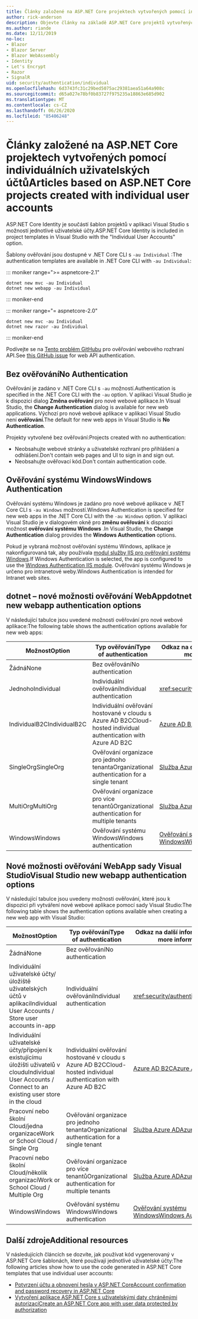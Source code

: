 ```yaml
---
title: Články založené na ASP.NET Core projektech vytvořených pomocí individuálních uživatelských účtů
author: rick-anderson
description: Objevte články na základě ASP.NET Core projektů vytvořených pomocí individuálních uživatelských účtů.
ms.author: riande
ms.date: 12/11/2019
no-loc:
- Blazor
- Blazor Server
- Blazor WebAssembly
- Identity
- Let's Encrypt
- Razor
- SignalR
uid: security/authentication/individual
ms.openlocfilehash: 6d3743fc31c29bed5075ac29381aea51a64a908c
ms.sourcegitcommit: d65a027e78bf0b83727f975235a18863e685d902
ms.translationtype: MT
ms.contentlocale: cs-CZ
ms.lasthandoff: 06/26/2020
ms.locfileid: "85406248"
---
```

# <a name="articles-based-on-aspnet-core-projects-created-with-individual-user-accounts"></a><span data-ttu-id="051f1-103">Články založené na ASP.NET Core projektech vytvořených pomocí individuálních uživatelských účtů</span><span class="sxs-lookup"><span data-stu-id="051f1-103">Articles based on ASP.NET Core projects created with individual user accounts</span></span>

<span data-ttu-id="051f1-104">ASP.NET Core Identity je součástí šablon projektů v aplikaci Visual Studio s možností jednotlivé uživatelské účty.</span><span class="sxs-lookup"><span data-stu-id="051f1-104">ASP.NET Core Identity is included in project templates in Visual Studio with the "Individual User Accounts" option.</span></span>

<span data-ttu-id="051f1-105">Šablony ověřování jsou dostupné v .NET Core CLI s `-au Individual` :</span><span class="sxs-lookup"><span data-stu-id="051f1-105">The authentication templates are available in .NET Core CLI with `-au Individual`:</span></span>

::: moniker range=">= aspnetcore-2.1"

```dotnetcli
dotnet new mvc -au Individual
dotnet new webapp -au Individual
```

::: moniker-end

::: moniker range="= aspnetcore-2.0"

```dotnetcli
dotnet new mvc -au Individual
dotnet new razor -au Individual
```

::: moniker-end

<span data-ttu-id="051f1-106">Podívejte se na [Tento problém GitHubu](https://github.com/dotnet/AspNetCore/issues/5833) pro ověřování webového rozhraní API.</span><span class="sxs-lookup"><span data-stu-id="051f1-106">See [this GitHub issue](https://github.com/dotnet/AspNetCore/issues/5833) for web API authentication.</span></span>

<a name="no"></a>

## <a name="no-authentication"></a><span data-ttu-id="051f1-107">Bez ověřování</span><span class="sxs-lookup"><span data-stu-id="051f1-107">No Authentication</span></span>

<span data-ttu-id="051f1-108">Ověřování je zadáno v .NET Core CLI s `-au` možností.</span><span class="sxs-lookup"><span data-stu-id="051f1-108">Authentication is specified in the .NET Core CLI with the `-au` option.</span></span> <span data-ttu-id="051f1-109">V aplikaci Visual Studio je k dispozici dialog **Změna ověřování** pro nové webové aplikace.</span><span class="sxs-lookup"><span data-stu-id="051f1-109">In Visual Studio, the **Change Authentication** dialog is available for new web applications.</span></span> <span data-ttu-id="051f1-110">Výchozí pro nové webové aplikace v aplikaci Visual Studio není **ověřování**.</span><span class="sxs-lookup"><span data-stu-id="051f1-110">The default for new web apps in Visual Studio is **No Authentication**.</span></span>

<span data-ttu-id="051f1-111">Projekty vytvořené bez ověřování:</span><span class="sxs-lookup"><span data-stu-id="051f1-111">Projects created with no authentication:</span></span>

* <span data-ttu-id="051f1-112">Neobsahujte webové stránky a uživatelské rozhraní pro přihlášení a odhlášení.</span><span class="sxs-lookup"><span data-stu-id="051f1-112">Don't contain web pages and UI to sign in and sign out.</span></span>
* <span data-ttu-id="051f1-113">Neobsahujte ověřovací kód.</span><span class="sxs-lookup"><span data-stu-id="051f1-113">Don't contain authentication code.</span></span>

<a name="win"></a>

## <a name="windows-authentication"></a><span data-ttu-id="051f1-114">Ověřování systému Windows</span><span class="sxs-lookup"><span data-stu-id="051f1-114">Windows Authentication</span></span>

<span data-ttu-id="051f1-115">Ověřování systému Windows je zadáno pro nové webové aplikace v .NET Core CLI s `-au Windows` možností.</span><span class="sxs-lookup"><span data-stu-id="051f1-115">Windows Authentication is specified for new web apps in the .NET Core CLI with the `-au Windows` option.</span></span> <span data-ttu-id="051f1-116">V aplikaci Visual Studio je v dialogovém okně pro **změnu ověřování** k dispozici možnost **ověřování systému Windows** .</span><span class="sxs-lookup"><span data-stu-id="051f1-116">In Visual Studio, the **Change Authentication** dialog provides the **Windows Authentication** options.</span></span>

<span data-ttu-id="051f1-117">Pokud je vybraná možnost ověřování systému Windows, aplikace je nakonfigurovaná tak, aby používala [modul služby IIS pro ověřování systému Windows](xref:host-and-deploy/iis/modules).</span><span class="sxs-lookup"><span data-stu-id="051f1-117">If Windows Authentication is selected, the app is configured to use the [Windows Authentication IIS module](xref:host-and-deploy/iis/modules).</span></span> <span data-ttu-id="051f1-118">Ověřování systému Windows je určeno pro intranetové weby.</span><span class="sxs-lookup"><span data-stu-id="051f1-118">Windows Authentication is intended for Intranet web sites.</span></span>

## <a name="dotnet-new-webapp-authentication-options"></a><span data-ttu-id="051f1-119">dotnet – nové možnosti ověřování WebApp</span><span class="sxs-lookup"><span data-stu-id="051f1-119">dotnet new webapp authentication options</span></span>

<span data-ttu-id="051f1-120">V následující tabulce jsou uvedené možnosti ověřování pro nové webové aplikace:</span><span class="sxs-lookup"><span data-stu-id="051f1-120">The following table shows the authentication options available for new web apps:</span></span>

| <span data-ttu-id="051f1-121">Možnost</span><span class="sxs-lookup"><span data-stu-id="051f1-121">Option</span></span> | <span data-ttu-id="051f1-122">Typ ověřování</span><span class="sxs-lookup"><span data-stu-id="051f1-122">Type of authentication</span></span> | <span data-ttu-id="051f1-123">Odkaz na další informace</span><span class="sxs-lookup"><span data-stu-id="051f1-123">Link for more information</span></span> |
 | ----------------- | ------------ | ---------- |
| <span data-ttu-id="051f1-124">Žádná</span><span class="sxs-lookup"><span data-stu-id="051f1-124">None</span></span>            |  <span data-ttu-id="051f1-125">Bez ověřování</span><span class="sxs-lookup"><span data-stu-id="051f1-125">No authentication</span></span> | | 
| <span data-ttu-id="051f1-126">Jednoho</span><span class="sxs-lookup"><span data-stu-id="051f1-126">Individual</span></span>      |  <span data-ttu-id="051f1-127">Individuální ověřování</span><span class="sxs-lookup"><span data-stu-id="051f1-127">Individual authentication</span></span> | <xref:security/authentication/identity>
| <span data-ttu-id="051f1-128">IndividualB2C</span><span class="sxs-lookup"><span data-stu-id="051f1-128">IndividualB2C</span></span>   |  <span data-ttu-id="051f1-129">Individuální ověřování hostované v cloudu s Azure AD B2C</span><span class="sxs-lookup"><span data-stu-id="051f1-129">Cloud-hosted individual authentication with Azure AD B2C</span></span> | [<span data-ttu-id="051f1-130">Azure AD B2C</span><span class="sxs-lookup"><span data-stu-id="051f1-130">Azure AD B2C</span></span>](/azure/active-directory-b2c/) |
| <span data-ttu-id="051f1-131">SingleOrg</span><span class="sxs-lookup"><span data-stu-id="051f1-131">SingleOrg</span></span>       |  <span data-ttu-id="051f1-132">Ověřování organizace pro jednoho tenanta</span><span class="sxs-lookup"><span data-stu-id="051f1-132">Organizational authentication for a single tenant</span></span> | [<span data-ttu-id="051f1-133">Služba Azure AD</span><span class="sxs-lookup"><span data-stu-id="051f1-133">Azure AD</span></span>](/azure/active-directory/develop/quickstart-v2-aspnet-core-webapp) |
| <span data-ttu-id="051f1-134">MultiOrg</span><span class="sxs-lookup"><span data-stu-id="051f1-134">MultiOrg</span></span>        |  <span data-ttu-id="051f1-135">Ověřování organizace pro více tenantů</span><span class="sxs-lookup"><span data-stu-id="051f1-135">Organizational authentication for multiple tenants</span></span> | [<span data-ttu-id="051f1-136">Služba Azure AD</span><span class="sxs-lookup"><span data-stu-id="051f1-136">Azure AD</span></span>](/azure/active-directory/develop/quickstart-v2-aspnet-core-webapp) |
| <span data-ttu-id="051f1-137">Windows</span><span class="sxs-lookup"><span data-stu-id="051f1-137">Windows</span></span>         |  <span data-ttu-id="051f1-138">Ověřování systému Windows</span><span class="sxs-lookup"><span data-stu-id="051f1-138">Windows authentication</span></span> | [<span data-ttu-id="051f1-139">Ověřování systému Windows</span><span class="sxs-lookup"><span data-stu-id="051f1-139">Windows Authentication</span></span>](xref:security/authentication/windowsauth)

## <a name="visual-studio-new-webapp-authentication-options"></a><span data-ttu-id="051f1-140">Nové možnosti ověřování WebApp sady Visual Studio</span><span class="sxs-lookup"><span data-stu-id="051f1-140">Visual Studio new webapp authentication options</span></span>

<span data-ttu-id="051f1-141">V následující tabulce jsou uvedeny možnosti ověřování, které jsou k dispozici při vytváření nové webové aplikace pomocí sady Visual Studio:</span><span class="sxs-lookup"><span data-stu-id="051f1-141">The following table shows the authentication options available when creating a new web app with Visual Studio:</span></span>

| <span data-ttu-id="051f1-142">Možnost</span><span class="sxs-lookup"><span data-stu-id="051f1-142">Option</span></span> | <span data-ttu-id="051f1-143">Typ ověřování</span><span class="sxs-lookup"><span data-stu-id="051f1-143">Type of authentication</span></span> | <span data-ttu-id="051f1-144">Odkaz na další informace</span><span class="sxs-lookup"><span data-stu-id="051f1-144">Link for more information</span></span> |
 | ----------------- | ------------ | ---------- |
| <span data-ttu-id="051f1-145">Žádná</span><span class="sxs-lookup"><span data-stu-id="051f1-145">None</span></span>            |  <span data-ttu-id="051f1-146">Bez ověřování</span><span class="sxs-lookup"><span data-stu-id="051f1-146">No authentication</span></span> | | 
| <span data-ttu-id="051f1-147">Individuální uživatelské účty/úložiště uživatelských účtů v aplikaci</span><span class="sxs-lookup"><span data-stu-id="051f1-147">Individual User Accounts / Store user accounts in-app</span></span> |  <span data-ttu-id="051f1-148">Individuální ověřování</span><span class="sxs-lookup"><span data-stu-id="051f1-148">Individual authentication</span></span> | <xref:security/authentication/identity> |
| <span data-ttu-id="051f1-149">Individuální uživatelské účty/připojení k existujícímu úložišti uživatelů v cloudu</span><span class="sxs-lookup"><span data-stu-id="051f1-149">Individual User Accounts / Connect to an existing user store in the cloud</span></span> |  <span data-ttu-id="051f1-150">Individuální ověřování hostované v cloudu s Azure AD B2C</span><span class="sxs-lookup"><span data-stu-id="051f1-150">Cloud-hosted individual authentication with Azure AD B2C</span></span> | [<span data-ttu-id="051f1-151">Azure AD B2C</span><span class="sxs-lookup"><span data-stu-id="051f1-151">Azure AD B2C</span></span>](/azure/active-directory-b2c/) |
| <span data-ttu-id="051f1-152">Pracovní nebo školní Cloud/jedna organizace</span><span class="sxs-lookup"><span data-stu-id="051f1-152">Work or School Cloud / Single Org</span></span>  |  <span data-ttu-id="051f1-153">Ověřování organizace pro jednoho tenanta</span><span class="sxs-lookup"><span data-stu-id="051f1-153">Organizational authentication for a single tenant</span></span> | [<span data-ttu-id="051f1-154">Služba Azure AD</span><span class="sxs-lookup"><span data-stu-id="051f1-154">Azure AD</span></span>](/azure/active-directory/develop/quickstart-v2-aspnet-core-webapp) |
| <span data-ttu-id="051f1-155">Pracovní nebo školní Cloud/několik organizací</span><span class="sxs-lookup"><span data-stu-id="051f1-155">Work or School Cloud / Multiple Org</span></span> |  <span data-ttu-id="051f1-156">Ověřování organizace pro více tenantů</span><span class="sxs-lookup"><span data-stu-id="051f1-156">Organizational authentication for multiple tenants</span></span> | [<span data-ttu-id="051f1-157">Služba Azure AD</span><span class="sxs-lookup"><span data-stu-id="051f1-157">Azure AD</span></span>](/azure/active-directory/develop/quickstart-v2-aspnet-core-webapp) |
| <span data-ttu-id="051f1-158">Windows</span><span class="sxs-lookup"><span data-stu-id="051f1-158">Windows</span></span>         |  <span data-ttu-id="051f1-159">Ověřování systému Windows</span><span class="sxs-lookup"><span data-stu-id="051f1-159">Windows authentication</span></span> | [<span data-ttu-id="051f1-160">Ověřování systému Windows</span><span class="sxs-lookup"><span data-stu-id="051f1-160">Windows Authentication</span></span>](xref:security/authentication/windowsauth)

## <a name="additional-resources"></a><span data-ttu-id="051f1-161">Další zdroje</span><span class="sxs-lookup"><span data-stu-id="051f1-161">Additional resources</span></span>

<span data-ttu-id="051f1-162">V následujících článcích se dozvíte, jak používat kód vygenerovaný v ASP.NET Core šablonách, které používají jednotlivé uživatelské účty:</span><span class="sxs-lookup"><span data-stu-id="051f1-162">The following articles show how to use the code generated in ASP.NET Core templates that use individual user accounts:</span></span>

* [<span data-ttu-id="051f1-163">Potvrzení účtu a obnovení hesla v ASP.NET Core</span><span class="sxs-lookup"><span data-stu-id="051f1-163">Account confirmation and password recovery in ASP.NET Core</span></span>](xref:security/authentication/accconfirm)
* [<span data-ttu-id="051f1-164">Vytvoření aplikace ASP.NET Core s uživatelskými daty chráněnými autorizací</span><span class="sxs-lookup"><span data-stu-id="051f1-164">Create an ASP.NET Core app with user data protected by authorization</span></span>](xref:security/authorization/secure-data)
